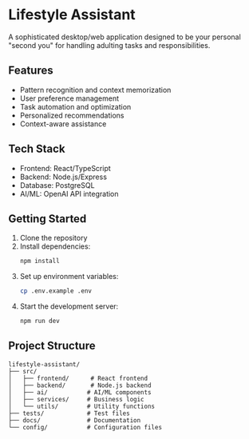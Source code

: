 # Lifestyle Assistant

A sophisticated desktop/web application designed to be your personal "second you" for handling adulting tasks and responsibilities.

## Features
- Pattern recognition and context memorization
- User preference management
- Task automation and optimization
- Personalized recommendations
- Context-aware assistance

## Tech Stack
- Frontend: React/TypeScript
- Backend: Node.js/Express
- Database: PostgreSQL
- AI/ML: OpenAI API integration

## Getting Started
1. Clone the repository
2. Install dependencies:
   ```bash
   npm install
   ```
3. Set up environment variables:
   ```bash
   cp .env.example .env
   ```
4. Start the development server:
   ```bash
   npm run dev
   ```

## Project Structure
```
lifestyle-assistant/
├── src/
│   ├── frontend/      # React frontend
│   ├── backend/       # Node.js backend
│   ├── ai/           # AI/ML components
│   ├── services/     # Business logic
│   └── utils/        # Utility functions
├── tests/            # Test files
├── docs/             # Documentation
└── config/           # Configuration files
```
